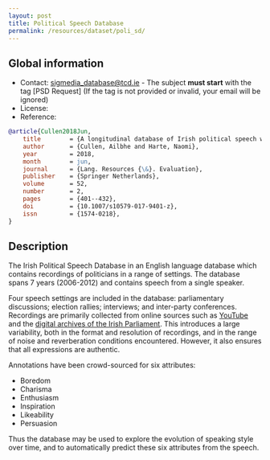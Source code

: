 ```yaml
---
layout: post
title: Political Speech Database
permalink: /resources/dataset/poli_sd/
---
```


## Global information

  - Contact: [sigmedia_database@tcd.ie](mailto:sigmediag_database@tcd.ie) - The subject **must start** with the tag [PSD Request] (If the tag is not provided or invalid, your email will be ignored)
  - License:
  - Reference:

```bibtex
@article{Cullen2018Jun,
    title        = {A longitudinal database of Irish political speech with annotations of speaker ability},
    author       = {Cullen, Ailbhe and Harte, Naomi},
    year         = 2018,
    month        = jun,
    journal      = {Lang. Resources {\&}. Evaluation},
    publisher    = {Springer Netherlands},
    volume       = 52,
    number       = 2,
    pages        = {401--432},
    doi          = {10.1007/s10579-017-9401-z},
    issn         = {1574-0218},
}
```

## Description


The Irish Political Speech Database in an English language database which contains recordings of politicians in a range of settings.
The database spans 7 years (2006-2012) and contains speech from a single speaker.

Four speech settings are included in the database: parliamentary discussions; election rallies; interviews; and inter-party conferences.
Recordings are primarily collected from online sources such as [YouTube](https://www.youtube.com/user/FineGaelMedia) and the [digital archives of the Irish Parliament](http://oireachtas.heanet.ie/archive/?Channel=Dail).
This introduces a large variability, both in the format and resolution of recordings, and in the range of noise and reverberation conditions encountered.
However, it also ensures that all expressions are authentic.

Annotations have been crowd-sourced for six attributes:

  - Boredom
  - Charisma
  - Enthusiasm
  - Inspiration
  - Likeability
  - Persuasion

Thus the database may be used to explore the evolution of speaking style over time, and to automatically predict these six attributes from the speech.
